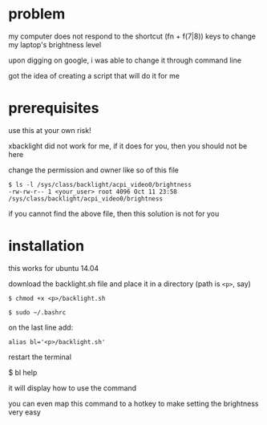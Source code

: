 # problem
my computer does not respond to the shortcut (fn + f(7|8)) keys to change my laptop's brightness level

upon digging on google, i was able to change it through command line

got the idea of creating a script that will do it for me

# prerequisites
use this at your own risk!

xbacklight did not work for me, if it does for you, then you should not be here

change the permission and owner like so of this file

```
$ ls -l /sys/class/backlight/acpi_video0/brightness 
-rw-rw-r-- 1 <your_user> root 4096 Oct 11 23:58 /sys/class/backlight/acpi_video0/brightness
```

if you cannot find the above file, then this solution is not for you

# installation
this works for ubuntu 14.04

download the backlight.sh file and place it in a directory (path is ```<p>```, say)

```
$ chmod +x <p>/backlight.sh
```

```
$ sudo ~/.bashrc
```

on the last line add: 

```
alias bl='<p>/backlight.sh'
```

restart the terminal

$ bl help

it will display how to use the command

you can even map this command to a hotkey to make setting the brightness very easy